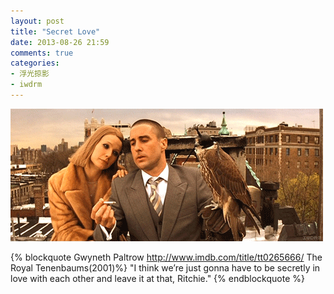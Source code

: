```yaml
---
layout: post
title: "Secret Love"
date: 2013-08-26 21:59
comments: true
categories: 
- 浮光掠影
- iwdrm
---
```


![Secret Love](/downloads/images/secret_love.gif "Don't touch me...")

{% blockquote Gwyneth Paltrow http://www.imdb.com/title/tt0265666/ The Royal Tenenbaums(2001)%}
"I think we’re just gonna have to be secretly in love with each other and leave it at that, Ritchie."
{% endblockquote %}
